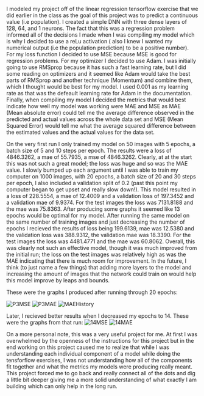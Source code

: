 I modeled my project off of the linear regression tensorflow exercise that we did earlier in the class as the goal of this project was to predict a continuous value (i.e population). I created a simple DNN with three dense layers of 128, 64, and 1 neurons. The fact that this was a regression problem informed all of the decisions I made when I was compiling my model which is why I decided to use a reLu activation ( also I knew I wanted my numerical output (i.e the population prediction) to be a positive number). For my loss function I decided to use MSE because MSE is good for regression problems. For my optimizer I decided to use Adam. I was initially going to use RMSprop because it has such a fast learning rate, but I did some reading on optimizers and it seemed like Adam would take the best parts of RMSprop and another technique (Momentum) and combine them, which I thought would be best for my model. I used 0.001 as my learning rate as that was the defeault learning rate for Adam in the documentation. Finally, when compiling my model I decided the metrics that would best indicate how well my model was working were MAE and MSE as MAE (Mean absolute error) could tell me the average difference observed in the predicted and actual values across the whole data set and MSE (Mean Squared Error) would tell me what the average squared difference between the estimated values and the actual values for the data set.

On the very first run I only trained my model on 50 images with 5 epochs, a batch size of 5 and 10 steps per epoch. The results were a loss of 4846.3262, a mae of 55.7935, a mse of 4846.3262. Clearly, at at the start this was not such a great model; the loss was huge and so was the MAE value. I slowly bumped up each argument until I was able to train my computer on 1000 images, with 20 epochs, a batch size of 20 and 30 steps per epoch, I also included a validation split of 0.2 (past this point my computer began to get upset and really slow down!). This model resulted in a loss of 228.5554, a mae of 12.4009 and a validation loss of 197.3452 and a validation mae of 9.9374. For the test images the loss was 7131.8188 and the mae was 75.8363. After producing some graphs it seemed like 13 epochs would be optimal for my model. After running the same model on the same number of training images and just decreasing the number of epochs I recieved the results of loss being 199.6139, mae was 12.5380 and the validation loss was 388.9312, the validation mae was 18.3390. For the test images the loss was 4481.4771 and the mae was 60.8062. Overall, this was clearly not such an effective model, though it was much improved from the initial run; the loss on the test images was relatively high as was the MAE indicating that there is much room for improvement. In the future, I think (to just name a few things) that adding more layers to the model and increasing the amount of images that the network could train on would help this model improve by leaps and bounds. 

These were the graphs I produced after running through 20 epochs:

![P3MSE](https://user-images.githubusercontent.com/67922294/88489194-e8eede00-cf60-11ea-9dab-8c8ca76db58c.png)
![P3MAE](https://user-images.githubusercontent.com/67922294/88489250-3bc89580-cf61-11ea-901d-e13026dbbb09.png)
![MAEHistory](https://user-images.githubusercontent.com/67922294/88489461-623b0080-cf62-11ea-862d-cb775bfad8e5.png)

Later, I recieved better results when I decreased my epochs to 14. These were the graphs from that run:
![14MSE](https://user-images.githubusercontent.com/67922294/88494021-20ba4d80-cf82-11ea-8642-7d0eb7b27add.png)
![14MAE](https://user-images.githubusercontent.com/67922294/88494054-3af42b80-cf82-11ea-834d-6a2cec1514fa.png)


On a more personal note, this was a very useful project for me. At first I was overwhelmed by the openness of the instructions for this project but in the end working on this project caused me to realize that while I was understanding each individual component of a model while doing the tensforflow exercises, I was not understanding how all of the components fit together and what the metrics my models were producing really meant. This project forced me to go back and really connect all of the dots and dig a little bit deeper giving me a more solid understanding of what exactly I am building which can only help in the long run. 
